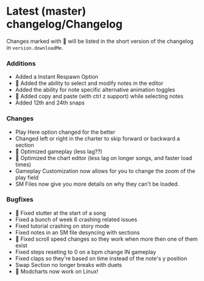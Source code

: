 # Latest (master) changelog/Changelog

Changes marked with 💖 will be listed in the short version of the changelog in `version.downloadMe`.

### Additions
- Added a Instant Respawn Option
- 💖 Added the ability to select and modify notes in the editor
- Added the ability for note specific alternative animation toggles
- 💖 Added copy and paste (with ctrl z support) while selecting notes
- Added 12th and 24th snaps

### Changes
- Play Here option changed for the better
- Changed left or right in the charter to skip forward or backward a section
- 💖 Optimized gameplay (less lag??)
- 💖 Optimized the chart editor (less lag on longer songs, and faster load times)
- Gameplay Customization now allows for you to change the zoom of the play field
- SM Files now give you more details on why they can't be loaded.

### Bugfixes
- 💖 Fixed stutter at the start of a song
- Fixed a bunch of week 6 crashing related issues
- Fixed tutorial crashing on story mode
- Fixed notes in an SM file desyncing with sections
- 💖 Fixed scroll speed changes so they work when more then one of them exist
- Fixed steps reseting to 0 on a bpm change IN gameplay
- Fixed claps so they're based on time instead of the note's y position
- Swap Section no longer breaks with duets
- 💖 Modcharts now work on Linux!
